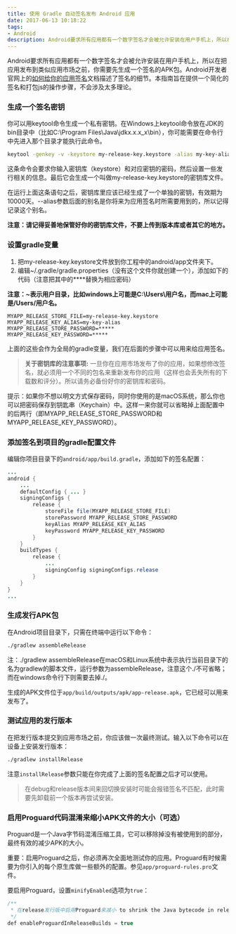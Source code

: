 ```yaml
---
title: 使用 Gradle 自动签名发布 Android 应用
date: 2017-06-13 10:18:22
tags:
- Android
description: Android要求所有应用都有一个数字签名才会被允许安装在用户手机上，所以在把应用发布到类似应用市场之前，你需要先生成一个签名的APK包。本指南旨在提供一个简化的签名和打包js的操作步骤，不会涉及太多理论。
---
```

Android要求所有应用都有一个数字签名才会被允许安装在用户手机上，所以在把应用发布到类似应用市场之前，你需要先生成一个签名的APK包。Android开发者官网上的[如何给你的应用签名](https://developer.android.com/tools/publishing/app-signing.html)文档描述了签名的细节。本指南旨在提供一个简化的签名和打包js的操作步骤，不会涉及太多理论。
### 生成一个签名密钥
你可以用keytool命令生成一个私有密钥。在Windows上keytool命令放在JDK的bin目录中（比如C:\Program Files\Java\jdkx.x.x_x\bin），你可能需要在命令行中先进入那个目录才能执行此命令。
```bash
keytool -genkey -v -keystore my-release-key.keystore -alias my-key-alias -keyalg RSA -keysize 2048 -validity 10000
```
这条命令会要求你输入密钥库（keystore）和对应密钥的密码，然后设置一些发行相关的信息。最后它会生成一个叫做my-release-key.keystore的密钥库文件。

在运行上面这条语句之后，密钥库里应该已经生成了一个单独的密钥，有效期为10000天。--alias参数后面的别名是你将来为应用签名时所需要用到的，所以记得记录这个别名。

**注意：请记得妥善地保管好你的密钥库文件，不要上传到版本库或者其它的地方。**
### 设置gradle变量
1. 把my-release-key.keystore文件放到你工程中的android/app文件夹下。
2. 编辑~/.gradle/gradle.properties（没有这个文件你就创建一个），添加如下的代码（注意把其中的****替换为相应密码）

**注意：~表示用户目录，比如windows上可能是C:\Users\用户名，而mac上可能是/Users/用户名。**
```properties
MYAPP_RELEASE_STORE_FILE=my-release-key.keystore
MYAPP_RELEASE_KEY_ALIAS=my-key-alias
MYAPP_RELEASE_STORE_PASSWORD=*****
MYAPP_RELEASE_KEY_PASSWORD=*****
```
上面的这些会作为全局的gradle变量，我们在后面的步骤中可以用来给应用签名。
> **关于密钥库的注意事项:**
> 一旦你在应用市场发布了你的应用，如果想修改签名，就必须用一个不同的包名来重新发布你的应用（这样也会丢失所有的下载数和评分）。所以请务必备份好你的密钥库和密码。

提示：如果你不想以明文方式保存密码，同时你使用的是macOS系统，那么你也可以把密码保存到钥匙串（Keychain）中。这样一来你就可以省略掉上面配置中的后两行（即MYAPP_RELEASE_STORE_PASSWORD和MYAPP_RELEASE_KEY_PASSWORD）。
### 添加签名到项目的gradle配置文件
编辑你项目目录下的`android/app/build.gradle`，添加如下的签名配置：
```java
...
android {
    ...
    defaultConfig { ... }
    signingConfigs {
        release {
            storeFile file(MYAPP_RELEASE_STORE_FILE)
            storePassword MYAPP_RELEASE_STORE_PASSWORD
            keyAlias MYAPP_RELEASE_KEY_ALIAS
            keyPassword MYAPP_RELEASE_KEY_PASSWORD
        }
    }
    buildTypes {
        release {
            ...
            signingConfig signingConfigs.release
        }
    }
}
...
```
### 生成发行APK包
在Android项目目录下，只需在终端中运行以下命令：
```bash
./gradlew assembleRelease
```
注：./gradlew assembleRelease在macOS和Linux系统中表示执行当前目录下的名为gradlew的脚本文件，运行参数为assembleRelease，注意这个./不可省略；而在windows命令行下则需要去掉./。

生成的APK文件位于`app/build/outputs/apk/app-release.apk`，它已经可以用来发布了。
### 测试应用的发行版本
在把发行版本提交到应用市场之前，你应该做一次最终测试。输入以下命令可以在设备上安装发行版本：
```bash
./gradlew installRelease
```
注意`installRelease`参数只能在你完成了上面的签名配置之后才可以使用。
> 在debug和release版本间来回切换安装时可能会报错签名不匹配，此时需要先卸载前一个版本再尝试安装。

### 启用Proguard代码混淆来缩小APK文件的大小（可选）
Proguard是一个Java字节码混淆压缩工具，它可以移除掉没有被使用到的部分，最终有效的减少APK的大小。

重要：启用Proguard之后，你必须再次全面地测试你的应用。Proguard有时候需要为你引入的每个原生库做一些额外的配置。参见`app/proguard-rules.pro`文件。

要启用Proguard，设置`minifyEnabled`选项为`true`：
```java
/**
 * 在release发行版中启用Proguard来减小 to shrink the Java bytecode in release builds.
 */
def enableProguardInReleaseBuilds = true
```
